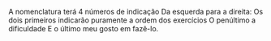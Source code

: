 A nomenclatura terá 4 números de indicação
Da esquerda para a direita:
Os dois primeiros indicarão puramente a ordem dos exercícios
O penúltimo a dificuldade
E o último meu gosto em fazê-lo.
